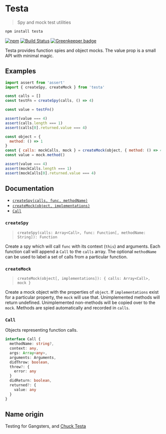 # Testa
> Spy and mock test utilities

```sh
npm install testa
```

[![npm](https://img.shields.io/npm/v/testa.svg)](https://www.npmjs.com/package/testa)
[![Build Status](https://travis-ci.org/andrejewski/testa.svg?branch=master)](https://travis-ci.org/andrejewski/testa)
[![Greenkeeper badge](https://badges.greenkeeper.io/andrejewski/testa.svg)](https://greenkeeper.io/)

Testa provides function spies and object mocks.
The value prop is a small API with minimal magic.

## Examples

```js
import assert from 'assert'
import { createSpy, createMock } from 'testa'

const calls = []
const testFn = createSpy(calls, () => 4)

const value = testFn()

assert(value === 4)
assert(calls.length === 1)
assert(calls[0].returned.value === 4)

const object = {
  method: () => 1
}
const { calls: mockCalls, mock } = createMock(object, { method: () => 4 })
const value = mock.method()

assert(value === 4)
assert(mockCalls.length === 1)
assert(mockCalls[0].returned.value === 4)
```

## Documentation

- [`createSpy(calls, func, methodName)`](#createspy)
- [`createMock(object, implementations)`](#createmock)
- [`Call`](#call)

### `createSpy`
> `createSpy(calls: Array<Call>, func: Function[, methodName: String]): Function`

Create a spy which will call `func` with its context (`this`) and arguments.
Each function call will append a `Call` to the `calls` array.
The optional `methodName` can be used to label a set of calls from a particular function.

### `createMock`
> `createMock(object[, implementations]): { calls: Array<Call>, mock }`

Create a mock object with the properties of `object`.
If `implementations` exist for a particular property, the `mock` will use that.
Unimplemented methods will return undefined.
Unimplemented non-methods will be copied over to the `mock`.
Methods are spied automatically and recorded in `calls`.

### `Call`

Objects representing function calls.

```ts
interface Call {
  methodName: string?,
  context: any,
  args: Array<any>,
  arguments: Arguments,
  didThrow: boolean,
  threw?: {
    error: any
  }
  didReturn: boolean,
  returned?: {
    value: any
  }
}
```

## Name origin

Testing for Gangsters, and [Chuck Testa](https://www.youtube.com/user/ojaivalleytaxidermy)